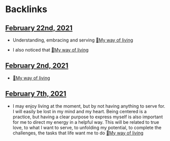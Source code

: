 
# Backlinks
## [February 22nd, 2021](<February 22nd, 2021.md>)
- Understanding, embracing and serving [🌱My way of living](<🌱My way of living.md>)

- I also noticed that [🌱My way of living](<🌱My way of living.md>)

## [February 2nd, 2021](<February 2nd, 2021.md>)
- [🌱My way of living](<🌱My way of living.md>)

## [February 7th, 2021](<February 7th, 2021.md>)
- I may enjoy living at the moment, but by not having anything to serve for. I will easily be lost in my mind and my heart. Being centered is a practice, but having a clear purpose to express myself is also important for me to direct my energy in a helpful way. This will be related to true love, to what I want to serve, to unfolding my potential, to complete the challenges, the tasks that life want me to do [🌱My way of living](<🌱My way of living.md>)

